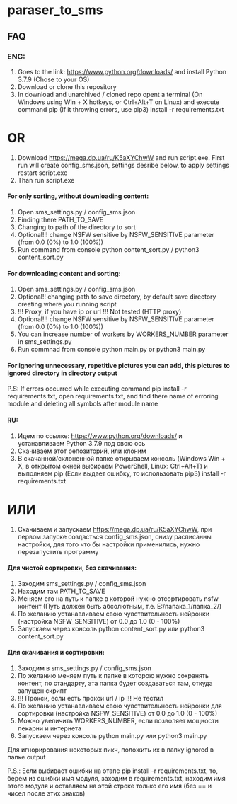 # paraser_to_sms
## FAQ

### ENG:
1. Goes to the link: https://www.python.org/downloads/ and install Python 3.7.9 (Chose to your OS)
2. Download or clone this repository
3. In download and unarchived / cloned repo opent a terminal (On Windows using Win + X hotkeys, or Ctrl+Alt+T on Linux) and execute command pip (If it throwing errors, use pip3) install -r requirements.txt 

# OR

1. Download https://mega.dp.ua/ru/K5aXYChwW and run script.exe. First run will create config_sms.json, settings desribe below, to apply settings restart script.exe
2. Than run script.exe

#### For only sorting, without downloading content:
   1. Open sms_settings.py  / config_sms.json
   2. Finding there PATH_TO_SAVE
   3. Changing to path of the directory to sort
   4. Optional!!! change NSFW sensitive by NSFW_SENSITIVE parameter (from 0.0 (0%) to 1.0 (100%))
   5. Run command from console python content_sort.py / python3 content_sort.py
   
#### For downloading content and sorting:
   1. Open sms_settings.py / config_sms.json
   2. Optional!! changing path to save directory, by default save directory creating where you running script
   3. !!! Proxy, if you have ip or url !!! Not tested (HTTP proxy)
   4. Optional!!! change NSFW sensitive by NSFW_SENSITIVE parameter (from 0.0 (0%) to 1.0 (100%))
   5. You can increase number of workers by WORKERS_NUMBER parameter in sms_settings.py
   6. Run commnad from console python main.py or python3 main.py
   
#### For ignoring unnecessary, repetitive pictures you can add, this pictures to ignored directory in directory output
P.S: If errors occurred while executing command pip install -r requirements.txt, open requirements.txt, and find there name of erroring module and deleting all symbols after module name

#### RU:
1. Идем по ссылке: https://www.python.org/downloads/ и устанавливаем Python 3.7.9 под свою ось
2. Скачиваем этот репозиторий, или клоним
3. В скачанной/склоненной папке открываем консоль (Windows Win + X, в открытом окней выбираем PowerShell, Linux:  Ctrl+Alt+T) и выполняем pip (Если выдает ошибку, то использовать pip3) install -r requirements.txt

# ИЛИ

1. Скачиваем и запускаем https://mega.dp.ua/ru/K5aXYChwW, при первом запуске создасться config_sms.json, снизу расписанны настройки, для того что бы настройки применились, нужно перезапустить программу

#### Для чистой сортировки, без скачивания:
   1. Заходим sms_settings.py  / config_sms.json
   2. Находим там PATH_TO_SAVE
   3. Меняем его на путь к папке в которой нужно отсортировать nsfw контент (Путь должен быть абсолютным, т.е. E:/папака_1/папка_2/)
   4. По желанию устанавливаем свою чувствительность нейронки (настройка NSFW_SENSITIVE) от 0.0 до 1.0 (0 - 100%)
   5. Запускаем через консоль python content_sort.py или python3 content_sort.py

#### Для скачивания и сортировки:
   1. Заходим в sms_settings.py  / config_sms.json
   2. По желанию меняем путь к папке в которою нужно сохранять контент, по стандарту, эта папка будет создаваться там, откуда запущен скрипт
   3. !!! Прокси, если есть прокси url / ip !!! Не тестил
   4. По желанию устанавливаем свою чувствительность нейронки для сортировки (настройка NSFW_SENSITIVE) от 0.0 до 1.0 (0 - 100%)
   5. Можно увеличить WORKERS_NUMBER, если позволяет мощности пекарни и интернета
   6. Запускаем через консоль python main.py или python3 main.py
   
Для игнорирования некоторых пикч, положить их в папку ignored в папке output


P.S.: Если выбивает ошибки на этапе pip install -r requirements.txt, то, берем из ошибки имя модуля, заходим в requirements.txt, находим имя этого модуля и оставляем на этой строке только его имя (без == и чисел после этих знаков)
